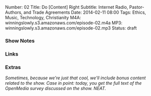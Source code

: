 Number: 02
Title: Do [Content] Right
Subtitle: Internet Radio, Pastor-Authors, and Trade Agreements
Date: 2014-02-11 08:00
Tags: Ethics, Music, Technology, Christianity
M4A: winningslowly.s3.amazonaws.com/episode-02.m4a
MP3: winningslowly.s3.amazonaws.com/episode-02.mp3
Status: draft

### Show Notes

### Links

### Extras

<i class="editorial">Sometimes, because we're just that cool, we'll include
bonus content related to the show. Case in point: today, you get the full text
of the OpenMedia survey discussed on the show. NEAT.</i>


